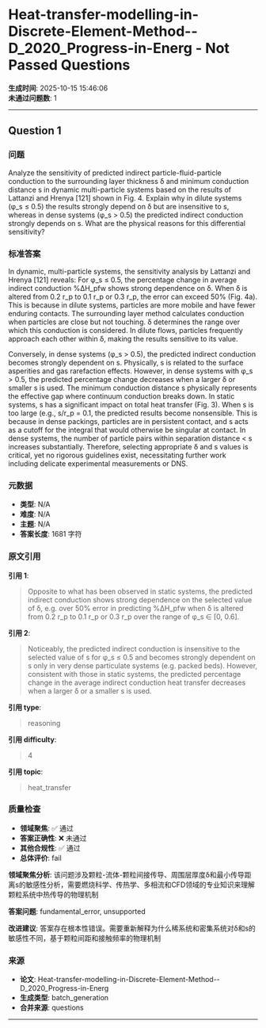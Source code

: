 # Heat-transfer-modelling-in-Discrete-Element-Method--D_2020_Progress-in-Energ - Not Passed Questions

**生成时间**: 2025-10-15 15:46:06  
**未通过问题数**: 1

---

## Question 1

### 问题

Analyze the sensitivity of predicted indirect particle-fluid-particle conduction to the surrounding layer thickness δ and minimum conduction distance s in dynamic multi-particle systems based on the results of Lattanzi and Hrenya [121] shown in Fig. 4. Explain why in dilute systems (φ_s ≤ 0.5) the results strongly depend on δ but are insensitive to s, whereas in dense systems (φ_s > 0.5) the predicted indirect conduction strongly depends on s. What are the physical reasons for this differential sensitivity?

### 标准答案

In dynamic, multi-particle systems, the sensitivity analysis by Lattanzi and Hrenya [121] reveals: For φ_s ≤ 0.5, the percentage change in average indirect conduction %ΔH_pfw shows strong dependence on δ. When δ is altered from 0.2 r_p to 0.1 r_p or 0.3 r_p, the error can exceed 50% (Fig. 4a). This is because in dilute systems, particles are more mobile and have fewer enduring contacts. The surrounding layer method calculates conduction when particles are close but not touching. δ determines the range over which this conduction is considered. In dilute flows, particles frequently approach each other within δ, making the results sensitive to its value.

Conversely, in dense systems (φ_s > 0.5), the predicted indirect conduction becomes strongly dependent on s. Physically, s is related to the surface asperities and gas rarefaction effects. However, in dense systems with φ_s > 0.5, the predicted percentage change decreases when a larger δ or smaller s is used. The minimum conduction distance s physically represents the effective gap where continuum conduction breaks down. In static systems, s has a significant impact on total heat transfer (Fig. 3). When s is too large (e.g., s/r_p = 0.1, the predicted results become nonsensible. This is because in dense packings, particles are in persistent contact, and s acts as a cutoff for the integral that would otherwise be singular at contact. In dense systems, the number of particle pairs within separation distance < s increases substantially. Therefore, selecting appropriate δ and s values is critical, yet no rigorous guidelines exist, necessitating further work including delicate experimental measurements or DNS.

### 元数据

- **类型**: N/A
- **难度**: N/A
- **主题**: N/A
- **答案长度**: 1681 字符

### 原文引用

**引用 1**:
> Opposite to what has been observed in static systems, the predicted indirect conduction shows strong dependence on the selected value of δ, e.g. over 50% error in predicting %ΔH_pfw when δ is altered from 0.2 r_p to 0.1 r_p or 0.3 r_p over the range of φ_s ∈ [0, 0.6].

**引用 2**:
> Noticeably, the predicted indirect conduction is insensitive to the selected value of s for φ_s ≤ 0.5 and becomes strongly dependent on s only in very dense particulate systems (e.g. packed beds). However, consistent with those in static systems, the predicted percentage change in the average indirect conduction heat transfer decreases when a larger δ or a smaller s is used.

**引用 type**:
> reasoning

**引用 difficulty**:
> 4

**引用 topic**:
> heat_transfer

### 质量检查

- **领域聚焦**: ✅ 通过
- **答案正确性**: ❌ 未通过
- **其他合规性**: ✅ 通过
- **总体评价**: fail

**领域聚焦分析**: 该问题涉及颗粒-流体-颗粒间接传导、周围层厚度δ和最小传导距离s的敏感性分析，需要燃烧科学、传热学、多相流和CFD领域的专业知识来理解颗粒系统中热传导的物理机制

**答案问题**: fundamental_error, unsupported

**改进建议**: 答案存在根本性错误。需要重新解释为什么稀系统和密集系统对δ和s的敏感性不同，基于颗粒间距和接触频率的物理机制

### 来源

- **论文**: Heat-transfer-modelling-in-Discrete-Element-Method--D_2020_Progress-in-Energ
- **生成类型**: batch_generation
- **合并来源**: questions

---

